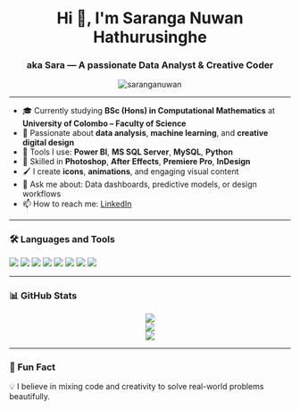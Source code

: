 <h1 align="center">Hi 👋, I'm Saranga Nuwan Hathurusinghe</h1>
<h3 align="center">aka Sara — A passionate Data Analyst & Creative Coder</h3>

<p align="center">
  <img src="https://komarev.com/ghpvc/?username=saranganuwan&label=Profile%20views&color=0e75b6&style=flat" alt="saranganuwan" />
</p>

---

- 🎓 Currently studying **BSc (Hons) in Computational Mathematics** at **University of Colombo – Faculty of Science**
- 🌱 Passionate about **data analysis**, **machine learning**, and **creative digital design**
- 🧠 Tools I use: **Power BI**, **MS SQL Server**, **MySQL**, **Python**
- 🎨 Skilled in **Photoshop**, **After Effects**, **Premiere Pro**, **InDesign**
- 🖌️ I create **icons**, **animations**, and engaging visual content
- 💬 Ask me about: Data dashboards, predictive models, or design workflows
- 📫 How to reach me: [LinkedIn](https://linkedin.com/in/YOUR-LINKEDIN-USERNAME)

---

### 🛠️ Languages and Tools

<p align="left">
  <img src="https://img.shields.io/badge/Python-3776AB?style=for-the-badge&logo=python&logoColor=white"/>
  <img src="https://img.shields.io/badge/MySQL-00758F?style=for-the-badge&logo=mysql&logoColor=white"/>
  <img src="https://img.shields.io/badge/Microsoft_SQL_Server-CC2927?style=for-the-badge&logo=microsoft-sql-server&logoColor=white"/>
  <img src="https://img.shields.io/badge/Power_BI-F2C811?style=for-the-badge&logo=powerbi&logoColor=black"/>
  <img src="https://img.shields.io/badge/Photoshop-31A8FF?style=for-the-badge&logo=Adobe-Photoshop&logoColor=white"/>
  <img src="https://img.shields.io/badge/After_Effects-9999FF?style=for-the-badge&logo=adobe-after-effects&logoColor=white"/>
  <img src="https://img.shields.io/badge/Premiere_Pro-9999FF?style=for-the-badge&logo=adobe-premiere-pro&logoColor=white"/>
  <img src="https://img.shields.io/badge/InDesign-FF3366?style=for-the-badge&logo=adobe-indesign&logoColor=white"/>
</p>

---

### 📊 GitHub Stats

<p align="center">
  <img src="https://github-readme-stats.vercel.app/api?username=sara316129&show_icons=true&theme=dracula" />
  <br/>
  <img src="https://github-readme-streak-stats.herokuapp.com/?user=sara316129&theme=dracula"/>
  <br/>
  <img src="https://github-readme-stats.vercel.app/api/top-langs/?username=sara316129&layout=compact&theme=dracula"/>
</p>

---

### 🚀 Fun Fact
💡 I believe in mixing code and creativity to solve real-world problems beautifully.
